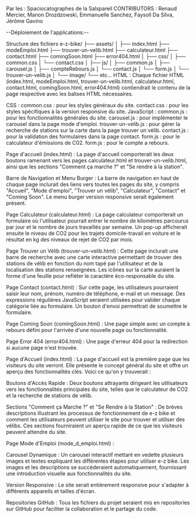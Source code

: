 
Par les : Spaciocatographes de la Salspareil
 CONTRIBUTORS : Renaud Mercier, Manon Drozdzowski, Emmanuelle Sanchez, Faysoll Da Silva, Jérôme Gavino

--Déploiement de l'applications:--

Structure des fichiers
 e-z-bike/
├── assets/
│
├── index.html
├── modeEmploi.html
├── trouver-un-velib.html
├── calculateur.html
├── contact.html
├── comingSoon.html
├── error404.html
│
├── css/
│   ├── common.css
│   └── contact.css
│
├── js/
│   ├── common.js
│   ├── carousel.js
│   ├── compteRebours.js
│   └── contact.js
│   └── form.js
│   └── trouver-un-velib.js
│
└── image/
    └── etc...
HTML :
Chaque fichier HTML (index.html, modeEmploi.html, trouver-un-velib.html, calculateur.html, contact.html, comingSoon.html, error404.html) contiendrait le contenu de la page respective avec les balises HTML nécessaires.

CSS :
common.css : pour les styles généraux du site.
contact.css : pour les styles spécifiques à la version responsive du site.
JavaScript :
common.js : pour les fonctionnalités générales du site.
carousel.js : pour implémenter le carousel dans la page mode d'emploi.
trouver-un-velib.js : pour gérer la recherche de stations sur la carte dans la page trouver un vélib.
contact.js : pour la validation des formulaires dans la page contact.
form.js : pour le calculateur d'émissions de C02.
form.js : pour le compte a rebours.

Page d'accueil (index.html) :
La page d'accueil comporterait les deux boutons ramenant vers les pages calculateur.html et trouver-un-velib.html, ainsi que les sections "Comment ça marche ?" et "Se rendre à la station".


Barre de Navigation et Menu Burger :
La barre de navigation en haut de chaque page inclurait des liens vers toutes les pages du site, y compris "Accueil", "Mode d'emploi", "Trouver un vélib", "Calculateur", "Contact" et "Coming Soon". Le menu burger version responsive serait également présent.



Page Calculateur (calculateur.html) :
La page calculateur comporterait un formulaire où l'utilisateur pourrait entrer le nombre de kilomètres parcourus par jour et le nombre de jours travaillés par semaine. Un pop-up afficherait ensuite le niveau de CO2 pour les trajets domicile-travail en voiture et le résultat en kg des niveaux de rejet de CO2 par mois.


Page Trouver un Vélib (trouver-un-velib.html) :
Cette page inclurait une barre de recherche avec une carte interactive permettant de trouver des stations de vélib en fonction du nom tapé par l'utilisateur et de la localisation des stations renseignées. Les icônes sur la carte auraient la forme d'une feuille pour refléter le caractère éco-responsable du site.


Page Contact (contact.html) :
Sur cette page, les utilisateurs pourraient saisir leur nom, prénom, numéro de téléphone, e-mail et un message. Des expressions régulières JavaScript seraient utilisées pour valider chaque catégorie liée au formulaire. Un bouton d'envoi permettrait de soumettre le formulaire.


Page Coming Soon (comingSoon.html) :
Une page simple avec un compte à rebours défini pour l'arrivée d'une nouvelle page ou fonctionnalité.


Page Error 404 (error404.html) :
Une page d'erreur 404 pour la redirection si aucune page n'est trouvée.


Page d'Accueil (index.html) :
La page d'accueil est la première page que les visiteurs du site verront. Elle présente le concept général du site et offre un aperçu des fonctionnalités clés. Voici ce qu'on y trouverait :

Boutons d'Accès Rapide : Deux boutons attrayants dirigeant les utilisateurs vers les fonctionnalités principales du site, telles que le calculateur de CO2 et la recherche de stations de vélib.

Sections "Comment ça Marche ?" et "Se Rendre à la Station" : De brèves descriptions illustrant les processus de fonctionnement de e-z bike et comment les utilisateurs peuvent utiliser le site pour trouver et utiliser des vélibs. Ces sections fourniraient un aperçu rapide de ce que les visiteurs peuvent attendre du site.



Page Mode d'Emploi (mode_d_emploi.html) :

Carousel Dynamique : Un carousel interactif mettant en vedette plusieurs images et textes expliquant les différentes étapes pour utiliser e-z bike. Les images et les descriptions se succéderaient automatiquement, fournissant une introduction visuelle aux fonctionnalités du site.


Version Responsive :
Le site serait entièrement responsive pour s'adapter à différents appareils et tailles d'écran.

Repositories GitHub :
Tous les fichiers du projet seraient mis en repositories sur GitHub pour faciliter la collaboration et le partage du code.
